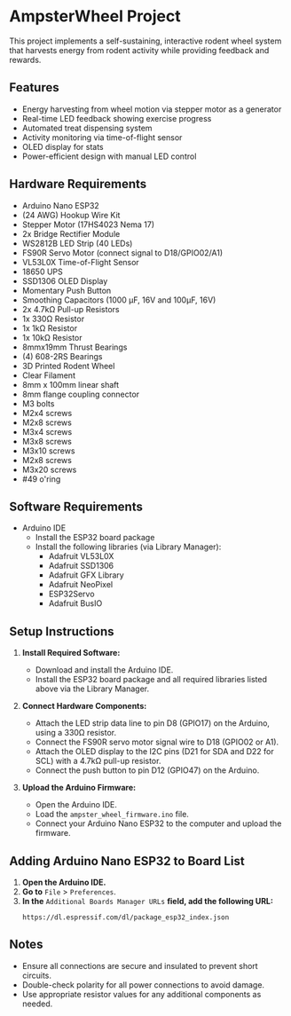 # AmpsterWheel Project

This project implements a self-sustaining, interactive rodent wheel system that harvests energy from rodent activity while providing feedback and rewards.

## Features
- Energy harvesting from wheel motion via stepper motor as a generator
- Real-time LED feedback showing exercise progress
- Automated treat dispensing system
- Activity monitoring via time-of-flight sensor
- OLED display for stats
- Power-efficient design with manual LED control

## Hardware Requirements
- Arduino Nano ESP32
- (24 AWG) Hookup Wire Kit
- Stepper Motor (17HS4023 Nema 17)
- 2x Bridge Rectifier Module
- WS2812B LED Strip (40 LEDs)
- FS90R Servo Motor (connect signal to D18/GPIO02/A1)
- VL53L0X Time-of-Flight Sensor
- 18650 UPS
- SSD1306 OLED Display
- Momentary Push Button
- Smoothing Capacitors (1000 µF, 16V and 100µF, 16V)
- 2x 4.7kΩ Pull-up Resistors
- 1x 330Ω Resistor
- 1x 1kΩ Resistor
- 1x 10kΩ Resistor
- 8mmx19mm Thrust Bearings
- (4) 608-2RS Bearings
- 3D Printed Rodent Wheel
- Clear Filament
- 8mm x 100mm linear shaft
- 8mm flange coupling connector
- M3 bolts
- M2x4 screws
- M2x8 screws
- M3x4 screws
- M3x8 screws
- M3x10 screws
- M2x8 screws
- M3x20 screws
- #49 o'ring



## Software Requirements
- Arduino IDE
  - Install the ESP32 board package
  - Install the following libraries (via Library Manager):
    - Adafruit VL53L0X
    - Adafruit SSD1306
    - Adafruit GFX Library
    - Adafruit NeoPixel
    - ESP32Servo
    - Adafruit BusIO

## Setup Instructions
1. **Install Required Software:**
   - Download and install the Arduino IDE.
   - Install the ESP32 board package and all required libraries listed above via the Library Manager.

2. **Connect Hardware Components:**
   - Attach the LED strip data line to pin D8 (GPIO17) on the Arduino, using a 330Ω resistor.
   - Connect the FS90R servo motor signal wire to D18 (GPIO02 or A1).
   - Attach the OLED display to the I2C pins (D21 for SDA and D22 for SCL) with a 4.7kΩ pull-up resistor.
   - Connect the push button to pin D12 (GPIO47) on the Arduino.

3. **Upload the Arduino Firmware:**
   - Open the Arduino IDE.
   - Load the `ampster_wheel_firmware.ino` file.
   - Connect your Arduino Nano ESP32 to the computer and upload the firmware.



## Adding Arduino Nano ESP32 to Board List
1. **Open the Arduino IDE.**
2. **Go to** `File` > `Preferences`.
3. **In the** `Additional Boards Manager URLs` **field, add the following URL:**
   ```
   https://dl.espressif.com/dl/package_esp32_index.json
   ```

## Notes
- Ensure all connections are secure and insulated to prevent short circuits.
- Double-check polarity for all power connections to avoid damage.
- Use appropriate resistor values for any additional components as needed.